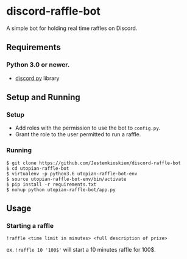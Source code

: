 # discord-raffle-bot
A simple bot for holding real time raffles on Discord.

## Requirements
### Python 3.0 or newer.
* [discord.py](https://github.com/Rapptz/discord.py) library

## Setup and Running
### Setup
* Add roles with the permission to use the bot to `config.py`.
* Grant the role to the user permitted to run a raffle.

### Running
```
$ git clone https://github.com/Jestemkioskiem/discord-raffle-bot
$ cd utopian-raffle-bot
$ virtualenv -p python3.6 utopian-raffle-bot-env
$ source utopian-raffle-bot-env/bin/activate
$ pip install -r requirements.txt
$ nohup python utopian-raffle-bot/app.py
```

## Usage

### Starting a raffle
```!raffle <time limit in minutes> <full description of prize>```

ex.
```!raffle 10 '100$'``` will start a 10 minutes raffle for 100$.
